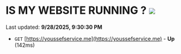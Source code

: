 # IS MY WEBSITE RUNNING ? [![](https://img.shields.io/static/v1?label=Sponsor&message=%E2%9D%A4&logo=GitHub&color=%23fe8e86)](https://github.com/sponsors/Youssef-Lehmam)

Last updated: **9/28/2025, 9:30:30 PM**

- `GET` [https://youssefservice.me](https://youssefservice.me) - **Up** (142ms)
